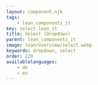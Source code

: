```yaml
---
layout: component.njk
tags: 
    - lean_components_it
key: select-lean_it
title: Select (Dropdown)
parent: lean_components_it
image: lean/overview/select.webp
keywords: dropdown, select
order: 220
availablelanguages: 
    - de
    - en
---
```

